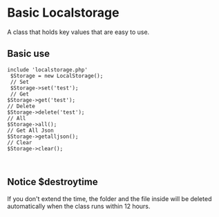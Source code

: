 # Basic Localstorage

A class that holds key values ​​that are easy to use.



## Basic use 
```
include 'localstorage.php'
 $Storage = new LocalStorage();
 // Set
 $Storage->set('test');
 // Get
$Storage->get('test');
// Delete
$Storage->delete('test');
// All
$Storage->all();
// Get All Json
$Storage->getalljson();
// Clear
$Storage->clear();

 
```


## Notice $destroytime

If you don't extend the time, the folder and the file inside will be deleted automatically when the class runs within 12 hours.
